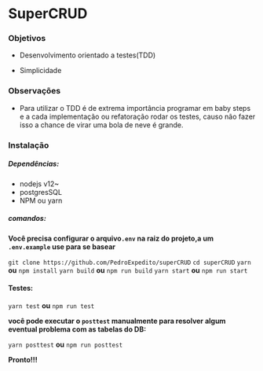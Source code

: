 # SuperCRUD

### Objetivos

* Desenvolvimento orientado a testes(TDD)

* Simplicidade

### Observações

* Para utilizar o TDD é de extrema importância programar em baby steps e a cada
implementação ou refatoração rodar os testes, causo não fazer isso a chance de virar uma
bola de neve é grande.

### Instalação

##### Dependências:

* nodejs v12~
* postgresSQL
* NPM ou yarn


##### comandos:
**Você precisa configurar o arquivo`.env` na raiz do projeto,a um `.env.example` use
para se basear**

`git clone https://github.com/PedroExpedito/superCRUD`
`cd superCRUD`
`yarn` **ou** `npm install`
`yarn build` **ou** `npm run build`
`yarn start` **ou** `npm run start`

#### Testes:

`yarn test` **ou** `npm run test`

**você pode executar o `posttest` manualmente para resolver algum eventual problema com
as tabelas do DB:**

`yarn posttest` **ou** `npm run posttest`

**Pronto!!!**

